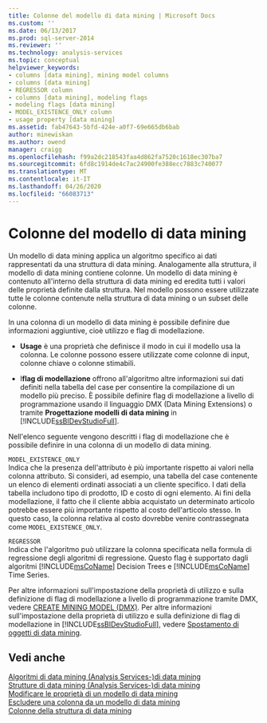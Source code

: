 ```yaml
---
title: Colonne del modello di data mining | Microsoft Docs
ms.custom: ''
ms.date: 06/13/2017
ms.prod: sql-server-2014
ms.reviewer: ''
ms.technology: analysis-services
ms.topic: conceptual
helpviewer_keywords:
- columns [data mining], mining model columns
- columns [data mining]
- REGRESSOR column
- columns [data mining], modeling flags
- modeling flags [data mining]
- MODEL_EXISTENCE_ONLY column
- usage property [data mining]
ms.assetid: fab47643-5bfd-424e-a0f7-69e665db6bab
author: minewiskan
ms.author: owend
manager: craigg
ms.openlocfilehash: f99a2dc218543faa4d862fa7520c1618ec307ba7
ms.sourcegitcommit: 6fd8c1914de4c7ac24900fe388ecc7883c740077
ms.translationtype: MT
ms.contentlocale: it-IT
ms.lasthandoff: 04/26/2020
ms.locfileid: "66083713"
---
```

# <a name="mining-model-columns"></a>Colonne del modello di data mining
  Un modello di data mining applica un algoritmo specifico ai dati rappresentati da una struttura di data mining. Analogamente alla struttura, il modello di data mining contiene colonne. Un modello di data mining è contenuto all'interno della struttura di data mining ed eredita tutti i valori delle proprietà definite dalla struttura. Nel modello possono essere utilizzate tutte le colonne contenute nella struttura di data mining o un subset delle colonne.  
  
 In una colonna di un modello di data mining è possibile definire due informazioni aggiuntive, cioè utilizzo e flag di modellazione.  
  
-   **Usage** è una proprietà che definisce il modo in cui il modello usa la colonna. Le colonne possono essere utilizzate come colonne di input, colonne chiave o colonne stimabili.  
  
-   I**flag di modellazione** offrono all'algoritmo altre informazioni sui dati definiti nella tabella del case per consentire la compilazione di un modello più preciso. È possibile definire flag di modellazione a livello di programmazione usando il linguaggio DMX (Data Mining Extensions) o tramite **Progettazione modelli di data mining** in [!INCLUDE[ssBIDevStudioFull](../../includes/ssbidevstudiofull-md.md)].  
  
 Nell'elenco seguente vengono descritti i flag di modellazione che è possibile definire in una colonna di un modello di data mining.  
  
 `MODEL_EXISTENCE_ONLY`  
 Indica che la presenza dell'attributo è più importante rispetto ai valori nella colonna attributo. Si consideri, ad esempio, una tabella del case contenente un elenco di elementi ordinati associati a un cliente specifico. I dati della tabella includono tipo di prodotto, ID e costo di ogni elemento. Ai fini della modellazione, il fatto che il cliente abbia acquistato un determinato articolo potrebbe essere più importante rispetto al costo dell'articolo stesso. In questo caso, la colonna relativa al costo dovrebbe venire contrassegnata come `MODEL_EXISTENCE_ONLY`.  
  
 `REGRESSOR`  
 Indica che l'algoritmo può utilizzare la colonna specificata nella formula di regressione degli algoritmi di regressione. Questo flag è supportato dagli algoritmi [!INCLUDE[msCoName](../../includes/msconame-md.md)] Decision Trees e [!INCLUDE[msCoName](../../includes/msconame-md.md)] Time Series.  
  
 Per altre informazioni sull'impostazione della proprietà di utilizzo e sulla definizione di flag di modellazione a livello di programmazione tramite DMX, vedere [CREATE MINING MODEL &#40;DMX&#41;](/sql/dmx/create-mining-model-dmx). Per altre informazioni sull'impostazione della proprietà di utilizzo e sulla definizione di flag di modellazione in [!INCLUDE[ssBIDevStudioFull](../../includes/ssbidevstudiofull-md.md)], vedere [Spostamento di oggetti di data mining](moving-data-mining-objects.md).  
  
## <a name="see-also"></a>Vedi anche  
 [Algoritmi di data mining &#40;Analysis Services-&#41;di data mining](data-mining-algorithms-analysis-services-data-mining.md)   
 [Strutture di data mining &#40;Analysis Services-&#41;di data mining](mining-structures-analysis-services-data-mining.md)   
 [Modificare le proprietà di un modello di data mining](change-the-properties-of-a-mining-model.md)   
 [Escludere una colonna da un modello di data mining](exclude-a-column-from-a-mining-model.md)   
 [Colonne della struttura di data mining](mining-structure-columns.md)  
  
  
